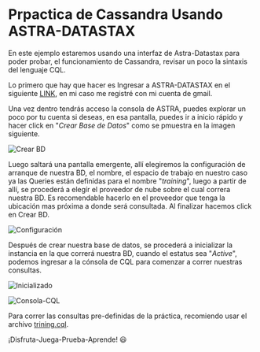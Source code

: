 # Prpactica de Cassandra Usando ASTRA-DATASTAX

En este ejemplo estaremos usando una interfaz de Astra-Datastax para poder probar, el funcionamiento de Cassandra, revisar un poco la sintaxis del lenguaje CQL.

Lo primero que hay que hacer es Ingresar a ASTRA-DATASTAX en el siguiente [LINK](https://astra.datastax.com/signup), en mi caso me registré con mi cuenta de gmail.

Una vez dentro tendrás acceso la consola de ASTRA, puedes explorar un poco por tu cuenta si deseas, en esa pantalla, puedes ir a inicio rápido y hacer click en "*Crear Base de Datos*" como se pmuestra en la imagen siguiente.

![Crear BD](/images/bienvenida-Astra.jpeg)

Luego saltará una pantalla emergente, allí elegiremos la configuración de arranque de nuestra BD, el nombre, el espacio de trabajo en nuestro caso ya las Queries están definidas para el nombre "*training*", luego a partir de allí, se procederá a elegír el proveedor de nube sobre el cual correra nuestra BD. Es recomendable hacerlo en el proveedor que tenga la ubicación mas próxima a donde será consultada. Al finalizar hacemos click en Crear BD.

![Configuración](/images/crear-bd-espacio-trabajo.jpeg)

Después de crear nuestra base de datos, se procederá a inicializar la instancia en la que correrá nuestra BD, cuando el estatus sea "*Active*", podemos ingresar a la cónsola de CQL para comenzar a correr nuestras consultas.

![Inicializado](/images/Inicializado-BD.jpeg)

![Consola-CQL](/images/consola-cql.jpeg)

Para correr las consultas pre-definidas de la práctica, recomiendo usar el archivo [trining.cql](Cassandra-Datastax\training.cql).

¡Disfruta-Juega-Prueba-Aprende! 😃
